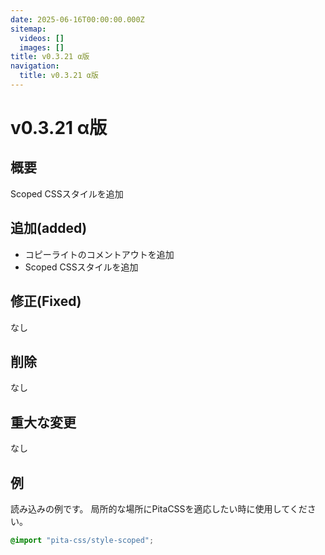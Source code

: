 ```yaml
---
date: 2025-06-16T00:00:00.000Z
sitemap:
  videos: []
  images: []
title: v0.3.21 α版
navigation:
  title: v0.3.21 α版
---
```


# v0.3.21 α版

## 概要

Scoped CSSスタイルを追加

## 追加(added)
- コピーライトのコメントアウトを追加
- Scoped CSSスタイルを追加

## 修正(Fixed)
なし

## 削除

なし

## 重大な変更

なし

## 例

読み込みの例です。
局所的な場所にPitaCSSを適応したい時に使用してください。

```css
@import "pita-css/style-scoped";
```